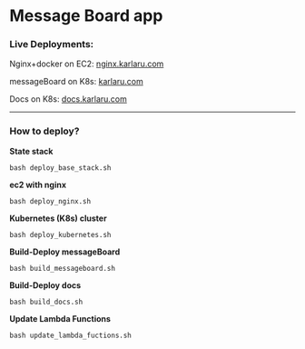 # Message Board app

### Live Deployments:

Nginx+docker on EC2: [nginx.karlaru.com](https://nginx.karlaru.com)

messageBoard on K8s: [karlaru.com](https://karlaru.com)

Docs on K8s: [docs.karlaru.com](https://docs.karlaru.com)

<hr>

### How to deploy?

**State stack**

`bash deploy_base_stack.sh`

**ec2 with nginx**

`bash deploy_nginx.sh`

**Kubernetes (K8s) cluster**

`bash deploy_kubernetes.sh`

**Build-Deploy messageBoard**

`bash build_messageboard.sh`

**Build-Deploy docs**

`bash build_docs.sh`

**Update Lambda Functions**

`bash update_lambda_fuctions.sh`
